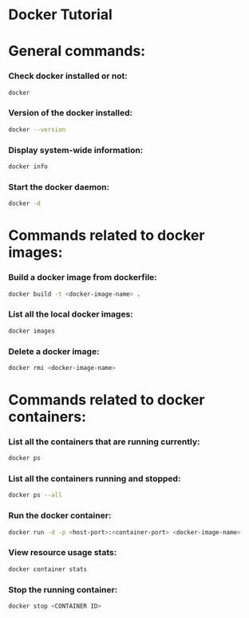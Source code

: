 # Docker Tutorial


# General commands:
### Check docker installed or not:
```bash
docker
```
### Version of the docker installed:
```bash
docker --version
```
### Display system-wide information:
```bash
docker info
```
### Start the docker daemon:
```bash
docker -d
```


# Commands related to docker images:
### Build a docker image from dockerfile:
```bash
docker build -t <docker-image-name> .
```
### List all the local docker images:
```bash
docker images
```
### Delete a docker image:
```bash
docker rmi <docker-image-name>
```


# Commands related to docker containers:
### List all the containers that are running currently:
```bash
docker ps
```
### List all the containers running and stopped:
```bash
docker ps --all
```
### Run the docker container:
```bash
docker run -d -p <host-port>:<container-port> <docker-image-name>
```
### View resource usage stats:
```bash
docker container stats
```
### Stop the running container:
```bash
docker stop <CONTAINER ID>
```
